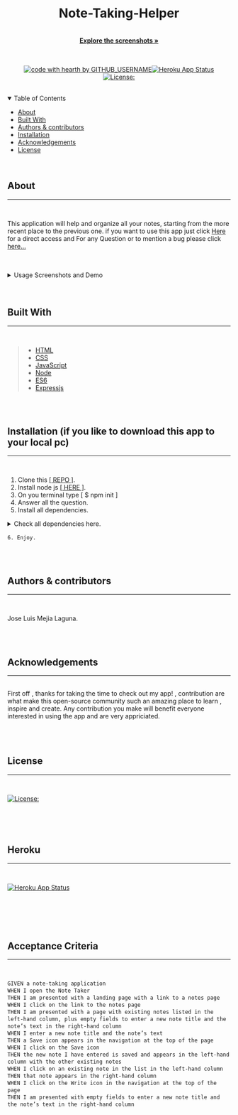   <br/>
  <br/>
  
  <div align="center">
  
  <h1 align="center">Note-Taking-Helper</h1>
  <br/>
  <a href="#about"><strong>Explore the screenshots »</strong></a>
  <br/>
  <br/>
  
  </div>
  
  
  
  <div align="center">
  <br/>
  
  [![code with hearth by GITHUB_USERNAME](https://img.shields.io/badge/%3C%2F%3E%20with%20%E2%99%A5%20by-GITHUB_mejialaguna-ff1414.svg?style=flat-square)](https://github.com/mejialaguna/note-taker.git)[![Heroku App Status](https://img.shields.io/badge/%E2%86%91_Deploy_to-Heroku-7056bf.svg?style=flat)](https://note-taking-helper.herokuapp.com/notes)
[![License:](https://img.shields.io/badge/License-MPL%202.0-brightgreen.svg)](https://opensource.org/licenses/MPL-2.0)
    
  </div>
  
  <br/>
  
  <details open="open">
  <summary>Table of Contents</summary>
  
  - [About](#about)
  - [Built With](#built-with)
  - [Authors & contributors](#authors--contributors)
  - [Installation](#installation)
  - [Acknowledgements](#Acknowledgements)
  - [License](#License) 
  
  </details>  
  
  <br/>
  
  ## About
  ---

  <br/>

This application will help and organize all your notes, starting from the more recent place to the previous one. if you want to use this app just click <a href="https://note-taking-helper.herokuapp.com/" >Here</a> for a direct access and For any Question or to mention a bug please click  <a href="https://github.com/mejialaguna/note-taker/issues/1">here...</a>

  <br/>
  <br/>

  <details>
  <summary>Usage Screenshots and Demo</summary>

  <br/> 
  
  <img src="img/img1.png"/> 
  <img src="img/img2.png"/>
  <img src="img/img3.png"/>
  <img src="img/gif1.gif">
  
  <br>
  <br>
  <br>

  <h3>To view full video please click <a href="https://drive.google.com/file/d/1tR_CkgsXbmltyAJ-NR12poZsofhZ05Be/view">here.</a></h3>

  </details>
  
  <br/>
  <br/>
  
  
  ## Built With
  ---

  <br/>

> - <a href="https://developer.mozilla.org/en-US/docs/Web/HTML">HTML</a>
> - <a href="https://getbootstrap.com/">CSS</a>
> - <a href="https://developer.mozilla.org/en-US/docs/Mozilla/Add-ons/WebExtensions/API">JavaScript</a>
> - <a href="https://nodejs.org/en/">Node</a>
> - <a href="https://www.w3schools.com/js/js_es6.asp">ES6</a>
> - <a href="https://expressjs.com/en/starter/installing.html">Expressjs</a>

  <br/>
  <br/>
  
  ## Installation (if you like to download this app to your local pc)
  ---

  <br/>
  
   1. Clone this <a href="https://github.com/mejialaguna/note-taker.git">[ REPO ]</a>.
   2. Install node js <a href="https://nodejs.org/en/"> [ HERE ]</a>.    
   3. On you terminal type [ $ npm init ]   
   4. Answer all the question. 
   5. Install all dependencies.
   <details >
   <summary>Check all dependencies here.</summary>
  
  - express [ npm install express --save ] <a href="https://www.npmjs.com/package/express">read documentation here.</a>
  - uniqid  [ npm i uniqid ] <a href="https://www.npmjs.com/package/uniqid">read documentation here.</a>  
  </details>  
  
    6. Enjoy.

  <br/>
  <br/>
  
  
  ##  Authors & contributors
  ---

  <br/>
   
  Jose Luis Mejia Laguna.
  
  <br/>
  <br/>
  
  ## Acknowledgements
  ---

  <br/>
  First off , thanks for taking the time to check out my app! , contribution are what make this open-source community such an amazing place to learn , inspire and create. Any contribution you make will benefit everyone interested in using the app and are very appriciated.
  
  
  <br/>
  <br/>
  <br/>
  <br/>
  
  ## License
  ---
  <br/>

[![License:](https://img.shields.io/badge/License-MPL%202.0-brightgreen.svg)](https://opensource.org/licenses/MPL-2.0)

  <br/>



<br>
<br>

## Heroku
---
<br>

[![Heroku App Status](https://img.shields.io/badge/%E2%86%91_Deploy_to-Heroku-7056bf.svg?style=flat)](https://note-taking-helper.herokuapp.com/notes)


<br/>
  <br/>
  <br/>
  <br/>


## Acceptance Criteria
---
<br>


```
GIVEN a note-taking application
WHEN I open the Note Taker
THEN I am presented with a landing page with a link to a notes page
WHEN I click on the link to the notes page
THEN I am presented with a page with existing notes listed in the left-hand column, plus empty fields to enter a new note title and the note’s text in the right-hand column
WHEN I enter a new note title and the note’s text
THEN a Save icon appears in the navigation at the top of the page
WHEN I click on the Save icon
THEN the new note I have entered is saved and appears in the left-hand column with the other existing notes
WHEN I click on an existing note in the list in the left-hand column
THEN that note appears in the right-hand column
WHEN I click on the Write icon in the navigation at the top of the page
THEN I am presented with empty fields to enter a new note title and the note’s text in the right-hand column
```
